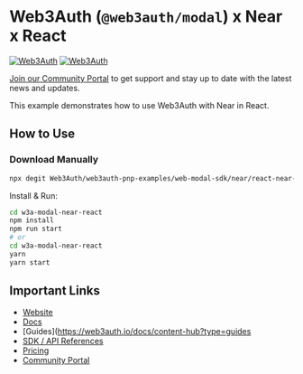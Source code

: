 # Web3Auth (`@web3auth/modal`) x Near x React

[![Web3Auth](https://img.shields.io/badge/Web3Auth-SDK-blue)](https://web3auth.io/docs/sdk/pnp/web/modal)
[![Web3Auth](https://img.shields.io/badge/Web3Auth-Community-cyan)](https://community.web3auth.io)

[Join our Community Portal](https://community.web3auth.io/) to get support and stay up to date with the latest news and updates.

This example demonstrates how to use Web3Auth with Near in React.

## How to Use

### Download Manually

```bash
npx degit Web3Auth/web3auth-pnp-examples/web-modal-sdk/near/react-near-modal-example w3a-modal-near-react
```

Install & Run:

```bash
cd w3a-modal-near-react
npm install
npm run start
# or
cd w3a-modal-near-react
yarn
yarn start
```

## Important Links

- [Website](https://web3auth.io)
- [Docs](https://web3auth.io/docs)
- [Guides](https://web3auth.io/docs/content-hub?type=guides
- [SDK / API References](https://web3auth.io/docs/sdk)
- [Pricing](https://web3auth.io/pricing.html)
- [Community Portal](https://community.web3auth.io)
